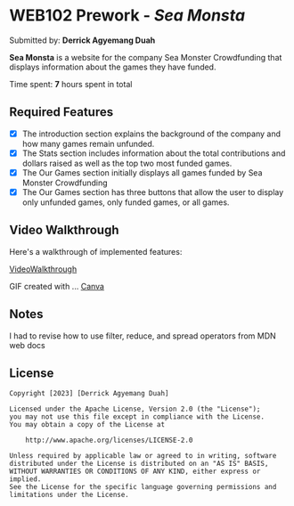 # WEB102 Prework - _Sea Monsta_

Submitted by: **Derrick Agyemang Duah**

**Sea Monsta** is a website for the company Sea Monster Crowdfunding that displays information about the games they have funded.

Time spent: **7** hours spent in total

## Required Features

- [x] The introduction section explains the background of the company and how many games remain unfunded.
- [x] The Stats section includes information about the total contributions and dollars raised as well as the top two most funded games.
- [x] The Our Games section initially displays all games funded by Sea Monster Crowdfunding
- [x] The Our Games section has three buttons that allow the user to display only unfunded games, only funded games, or all games.

## Video Walkthrough

Here's a walkthrough of implemented features:

[VideoWalkthrough](https://imgur.com/LZyt8Hr)

<!-- Replace this with whatever GIF tool you used! -->

GIF created with ... [Canva](https://canva.com)

## Notes

I had to revise how to use filter, reduce, and spread operators from MDN web docs

## License

    Copyright [2023] [Derrick Agyemang Duah]

    Licensed under the Apache License, Version 2.0 (the "License");
    you may not use this file except in compliance with the License.
    You may obtain a copy of the License at

        http://www.apache.org/licenses/LICENSE-2.0

    Unless required by applicable law or agreed to in writing, software
    distributed under the License is distributed on an "AS IS" BASIS,
    WITHOUT WARRANTIES OR CONDITIONS OF ANY KIND, either express or implied.
    See the License for the specific language governing permissions and
    limitations under the License.
